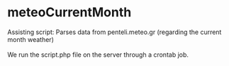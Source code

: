 # meteoCurrentMonth
Assisting script: Parses data from penteli.meteo.gr (regarding the current month weather)
<br/><br/>
We run the script.php file on the server through a crontab job.
